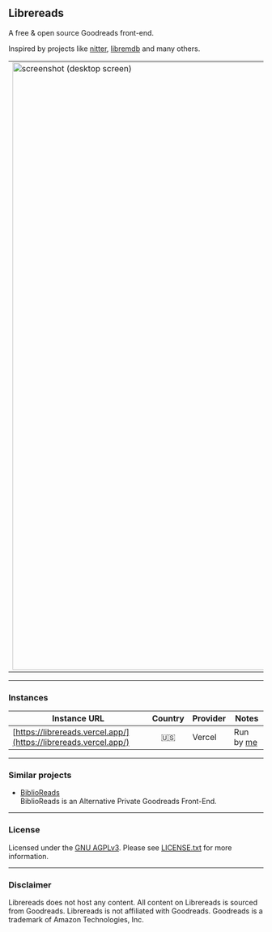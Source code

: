 ## Librereads

A free & open source Goodreads front-end.

Inspired by projects like [nitter](https://github.com/zedeus/nitter), [libremdb](https://github.com/zyachel/libremdb) and many others.

|                                                                                                                                                            |                                                                                                                                                         |
| ---------------------------------------------------------------------------------------------------------------------------------------------------------- | ------------------------------------------------------------------------------------------------------------------------------------------------------- |
| <img src="https://raw.githubusercontent.com/lmssiehdev/librereads/main/public/img/preview_desktop.png" title="screenshot (desktop screen)" width="1200" /> | <img src="https://raw.githubusercontent.com/lmssiehdev/librereads/main/public/img/preview_mobile.png" title="screenshot (mobile screen)" width="400" /> |

---
### **Instances**

| Instance URL                                                     | Country | Provider | Notes                                      |
| ---------------------------------------------------------------- | :-----: | -------- | ------------------------------------------ |
| [https://librereads.vercel.app/](https://librereads.vercel.app/) |  :us:   | Vercel   | Run by [me](https://github.com/lmssiehdev) |


---

### **Similar projects**

- [BiblioReads](https://github.com/nesaku/BiblioReads/)  
  BiblioReads is an Alternative Private Goodreads Front-End.


---

### **License**

Licensed under the [GNU AGPLv3](https://www.gnu.org/licenses/agpl-3.0.en.html). Please see [LICENSE.txt](./LICENSE.txt) for more information.

---

### **Disclaimer**

Librereads does not host any content. All content on Librereads is sourced from Goodreads. Librereads is not affiliated with Goodreads. Goodreads is a trademark of Amazon Technologies, Inc.
